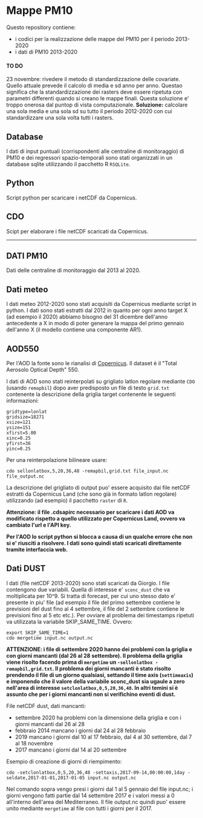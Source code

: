  # Mappe PM10

Questo repository contiene:

- i codici per la realizzazione delle mappe del PM10 per il periodo 2013-2020
- i dati di PM10 2013-2020

#### TO DO

23 novembre: rivedere il metodo di standardizzazione delle covariate. Quello attuale prevede il calcolo di media e sd anno per anno. Questao significa che la standardizzazione dei rasters deve essere ripetuta con parametri differenti quando si creano le mappe finali. Questa soluzione e' troppo onerosa dal puntop di vista computazionale. **Soluzione:** calcolare una sola media e una sola sd su tutto il periodo 2012-2020 con cui standardizzare una sola volta tutti i rasters.



## Database

I dati di input puntuali (corrispondenti alle centraline di monitoraggio) di PM10 e dei regressori spazio-temporali sono stati organizzati in un database sqlite utilizzando il pacchetto R `RSQLite`.

## Python

Script python per scaricare i netCDF da Copernicus.

## CDO

Scipt per elaborare i file netCDF scaricati da Copernicus.

---

## DATI PM10

Dati delle centraline di monitoraggio dal 2013 al 2020.

## Dati meteo

I dati meteo 2012-2020 sono stati acquisiti da Copernicus mediante script in python. I dati sono stati estratti dal 2012 in quanto per ogni anno target X (ad esempio il 2020) abbiamo bisogno del 31 dicembre dell'anno antecedente a X in modo di poter generare la mappa del primo gennaio dell'anno X (il modello contiene una componente AR1).

## AOD550

Per l'AOD la fonte sono le rianalisi di [Copernicus](https://www.copernicus.eu/en/copernicus-services/atmosphere). Il dataset è il "Total Aerosolo Optical Depth" 550.

I dati di AOD sono stati reinterpolati su grigliato latlon regolare mediante `CDO` (usando `remapbil`) dopo aver predisposto un file di testo `grid.txt` contenente la descrizione della griglia target contenente le seguenti informazioni:

```
gridtype=lonlat
gridsize=18271
xsize=121
ysize=151
xfirst=5.00
xinc=0.25
yfirst=36
yinc=0.25
```
Per una reinterpolazione bilineare usare:

```
cdo sellonlatbox,5,20,36,48 -remapbil,grid.txt file_input.nc  file_output.nc
```

La descrizione del grigliato di output puo' essere acquisito dai file netCDF estratti da Copernicus Land (che sono già in formato latlon regolare) utilizzando (ad esempio) il pacchetto `raster` di `R`.
 
 
 **Attenzione: il file .cdsapirc necessario per scaricare i dati AOD va modificato rispetto a quello utilizzato per Copernicus Land, ovvero va cambiato l'url e l'API key.**
 
 **Per l'AOD lo script python si blocca a causa di un qualche errore che non si e' riusciti a risolvere. I dati sono quindi stati scaricati direttamente tramite interfaccia web.**


## Dati DUST

I dati (file netCDF 2013-2020) sono stati scaricati da Giorgio. I file contengono due variabili. Quella di interesse e' `sconc_dust` che va moltiplicata per 10^9.
Si tratta di forecast, per cui uno stesso dato e' presente in piu' file (ad esempio il file del primo settembre contiene le previsioni del dust fino al 4 settembre, il file del 2 settembre contiene le previsioni fino al 5 etc etc.). Per ovviare al problema dei timestamps ripetuti va utilizzata la variabile SKIP_SAME_TIME. Ovvero:

```
export SKIP_SAME_TIME=1
cdo mergetime input.nc output.nc
```

**ATTENZIONE: i file di settembre 2020 hanno dei problemi con la griglia e con giorni mancanti (dal 26 al 28 settembre). Il problema della griglia viene risolto facendo prima di `mergetime` un `-sellonlatbox -remapbil,grid.txt`. Il problema dei giorni mancanti è stato risolto prendendo il file di un giorno qualsiasi, settando il time axis (`settimeaxis`) e imponendo che il valore della variabile sconc_dust sia ugaule a zero nell'area di interesse `setclonlatbox,0,5,20,36,48`. In altri temini si è assunto che per i giorni mancanti non si verifichino eventi di dust.**

File netCDF dust, dati mancanti:

- settembre 2020 ha problemi con la dimensione della griglia e con i giorni mancanti dal 26 al 28
- febbraio 2014 mancano i giorni dal 24 al 28 febbraio
- 2019 mancano i giorni dal 10 al 17 febbraio, dal 4 al 30 settembre, dal 7 al 18 novembre
- 2017 mancano i giorni dal 14 al 20 settembre

Esempio di creazione di giorni di riempimento:

```
cdo -setclonlatbox,0,5,20,36,48 -settaxis,2017-09-14,00:00:00,1day -seldate,2017-01-01,2017-01-05 input.nc output.nc
```

Nel comando sopra vengo presi i giorni dal 1 al 5 gennaio del file input.nc; i giorni vengono fatti partie dal 14 settembre 2017 e i valori messi a 0 all'interno dell'area del Mediterraneo. Il file output.nc quindi puo' essere unito mediante `mergetime` al file con tutti i giorni per il 2017.

